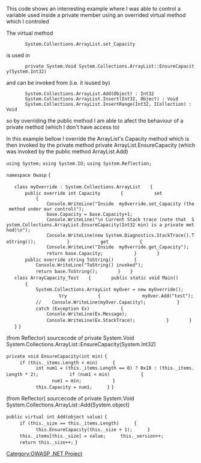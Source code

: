 This code shows an interresting example where I was able to control a
variable used inside a private member using an overrided virtual method
which I controled

The virtual method

`       System.Collections.ArrayList.set_Capacity`

is used in

`       private System.Void System.Collections.ArrayList::EnsureCapacity(System.Int32)`

and can be invoked from (i.e. it isused by)

`       System.Collections.ArrayList.Add(Object) : Int32`
`       System.Collections.ArrayList.Insert(Int32, Object) : Void`
`       System.Collections.ArrayList.InsertRange(Int32, ICollection) : Void`

so by overriding the public method I am able to afect the behaviour of a
private method (which I don't have access to)

In this example bellow I override the ArrayList's Capacity method which
is then invoked by the private method private ArrayList.EnsureCapacity
(which was invoked by the public method ArrayList.Add)

`using System;`
`using System.IO;`
`using System.Reflection;`

`namespace Owasp`
`{`

`   class myOverride : System.Collections.ArrayList`
`   {`
`       public override int Capacity`
`       {`
`           set`
`           {`
`               Console.WriteLine("Inside  myOverride.set_Capacity (the method under our control)");`
`               base.Capacity = base.Capacity+1;`
`               Console.WriteLine("\n Current Stack trace (note that  System.Collections.ArrayList.EnsureCapacity(Int32 min) is a private method)\n");                `
`               Console.WriteLine(new System.Diagnostics.StackTrace().ToString());`
`           }`
`           get`
`           {`
`               Console.WriteLine("Inside  myOverride.get_Capacity");`
`               return base.Capacity;`
`           }`
`       }`
`       public override string ToString()`
`       {`
`           Console.WriteLine("ToString() invoked");`
`           return base.ToString();`
`       }`
`   }`
`   class ArrayCapacity_Test`
`   {`
`       public static void Main()`
`       {`
`   `
`           System.Collections.ArrayList myOver = new myOverride();            `
`           try`
`           {`
`               myOver.Add("test");`
`           //    Console.WriteLine(myOver.Capacity);`
`           }`
`           catch (Exception Ex)`
`           {`
`               Console.WriteLine(Ex.Message);`
`               Console.WriteLine(Ex.StackTrace);`
`           }`
`       }`
`   }`
`}`

(from Reflector) sourcecode of private System.Void
System.Collections.ArrayList::EnsureCapacity(System.Int32)

`private void EnsureCapacity(int min)`
`{`
`     if (this._items.Length < min)`
`     {`
`           int num1 = (this._items.Length == 0) ? 0x10 : (this._items.Length * 2);`
`           if (num1 < min)`
`           {`
`                 num1 = min;`
`           }`
`           this.Capacity = num1;`
`     }`
`}`

(from Reflector) sourcecode of private System.Void
System.Collections.ArrayList::Add(System.object)

`public virtual int Add(object value)`
`{`
`     if (this._size == this._items.Length)`
`     {`
`           this.EnsureCapacity(this._size + 1);`
`     }`
`     this._items[this._size] = value;`
`     this._version++;`
`     return this._size++;`
`}`

[Category:OWASP .NET Project](Category:OWASP_.NET_Project "wikilink")